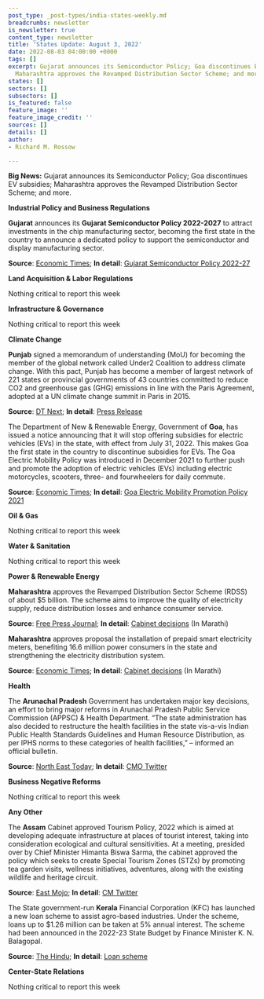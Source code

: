 ```yaml
---
post_type: _post-types/india-states-weekly.md
breadcrumbs: newsletter
is_newsletter: true
content_type: newsletter
title: 'States Update: August 3, 2022'
date: 2022-08-03 04:00:00 +0000
tags: []
excerpt: Gujarat announces its Semiconductor Policy; Goa discontinues EV subsidies;
  Maharashtra approves the Revamped Distribution Sector Scheme; and more.
states: []
sectors: []
subsectors: []
is_featured: false
feature_image: ''
feature_image_credit: ''
sources: []
details: []
author:
- Richard M. Rossow

---
```

**Big News:** Gujarat announces its Semiconductor Policy; Goa discontinues EV subsidies; Maharashtra approves the Revamped Distribution Sector Scheme; and more.

**Industrial Policy and Business Regulations**

**Gujarat** announces its **Gujarat Semiconductor Policy 2022-2027** to attract investments in the chip manufacturing sector, becoming the first state in the country to announce a dedicated policy to support the semiconductor and display manufacturing sector.

**Source**: [Economic Times](https://energy.economictimes.indiatimes.com/news/power/gujarat-announces-semiconductor-policy-with-heavy-subsidies/93178243); **In detail**: [Gujarat Semiconductor Policy 2022-27](https://cmogujarat.gov.in/en/portfolio/gujarat-semiconductor-policy-2022-27/)

**Land Acquisition & Labor Regulations**

Nothing critical to report this week

**Infrastructure & Governance**

Nothing critical to report this week

**Climate Change**

**Punjab** signed a memorandum of understanding (MoU) for becoming the member of the global network called Under2 Coalition to address climate change. With this pact, Punjab has become a member of largest network of 221 states or provincial governments of 43 countries committed to reduce CO2 and greenhouse gas (GHG) emissions in line with the Paris Agreement, adopted at a UN climate change summit in Paris in 2015.

**Source**: [DT Next](https://www.dtnext.in/national/2022/07/28/punjab-signs-pact-for-climate-action); **In detail**: [Press Release](http://diprpunjab.gov.in/?q=content/punjab-signs-mou-international-organization-fight-climate-change)

The Department of New & Renewable Energy, Government of **Goa**, has issued a notice announcing that it will stop offering subsidies for electric vehicles (EVs) in the state, with effect from July 31, 2022. This makes Goa the first state in the country to discontinue subsidies for EVs. The Goa Electric Mobility Policy was introduced in December 2021 to further push and promote the adoption of electric vehicles (EVs) including electric motorcycles, scooters, three- and fourwheelers for daily commute.

**Source**: [Economic Times](https://energy.economictimes.indiatimes.com/news/power/goa-to-stop-offering-ev-subsidy-from-july-31/93160038); **In detail**: [Goa Electric Mobility Promotion Policy 2021](https://www.goa.gov.in/wp-content/uploads/2021/12/Goa-Electric-Mobility-Promotion-Policy-2021.pdf)

**Oil & Gas**

Nothing critical to report this week

**Water & Sanitation**

Nothing critical to report this week

**Power & Renewable Energy**

**Maharashtra** approves the Revamped Distribution Sector Scheme (RDSS) of about $5 billion. The scheme aims to improve the quality of electricity supply, reduce distribution losses and enhance consumer service.

**Source**: [Free Press Journal](https://www.freepressjournal.in/mumbai/maharashtra-govt-approves-power-distribution-reform-scheme-worth-rs-39602-crore); **In detail**: [Cabinet decisions](https://www.maharashtra.gov.in/Site/upload/CabinetDecision/English/27-07-2022%20Cabinet%20Decision%20(Meeting%20No.4).pdf) (In Marathi)

**Maharashtra** approves proposal the installation of prepaid smart electricity meters, benefiting 16.6 million power consumers in the state and strengthening the electricity distribution system.

**Source**: [Economic Times](https://energy.economictimes.indiatimes.com/news/power/maha-govt-to-install-prepaid-smart-electricity-meters-cm-eknath-shinde/93198733); **In detail**: [Cabinet decisions](https://www.maharashtra.gov.in/Site/upload/CabinetDecision/English/27-07-2022%20Cabinet%20Decision%20(Meeting%20No.4).pdf) (In Marathi)

**Health**

The **Arunachal Pradesh** Government has undertaken major key decisions, an effort to bring major reforms in Arunachal Pradesh Public Service Commission (APPSC) & Health Department. “The state administration has also decided to restructure the health facilities in the state vis-a-vis Indian Public Health Standards Guidelines and Human Resource Distribution, as per IPHS norms to these categories of health facilities,” – informed an official bulletin.

**Source**: [North East Today](https://www.northeasttoday.in/2022/07/28/48764/); **In detail**: [CMO Twitter](https://twitter.com/PemaKhanduBJP/status/1552665916810629120)

**Business Negative Reforms**

Nothing critical to report this week

**Any Other**

The **Assam** Cabinet approved Tourism Policy, 2022 which is aimed at developing adequate infrastructure at places of tourist interest, taking into consideration ecological and cultural sensitivities. At a meeting, presided over by Chief Minister Himanta Biswa Sarma, the cabinet approved the policy which seeks to create Special Tourism Zones (STZs) by promoting tea garden visits, wellness initiatives, adventures, along with the existing wildlife and heritage circuit.

**Source**: [East Mojo](https://www.eastmojo.com/assam/2022/07/29/assam-cabinet-approves-tourism-policy-proposal-for-dual-medium-of-instruction-in-schools/); **In detail**: [CM Twitter](https://twitter.com/himantabiswa/status/1552691028225798146)

The State government-run **Kerala** Financial Corporation (KFC) has launched a new loan scheme to assist agro-based industries. Under the scheme, loans up to $1.26 million can be taken at 5% annual interest. The scheme had been announced in the 2022-23 State Budget by Finance Minister K. N. Balagopal.

**Source**: [The Hindu](https://www.thehindu.com/news/national/kerala/kerala-financial-corporation-launches-loan-scheme-for-agro-based-industries/article65693417.ece); **In detail**: [Loan scheme](https://www.facebook.com/keralafinancialcorporation/photos/a.316481835067996/5228405147208949)

**Center-State Relations**

Nothing critical to report this week
